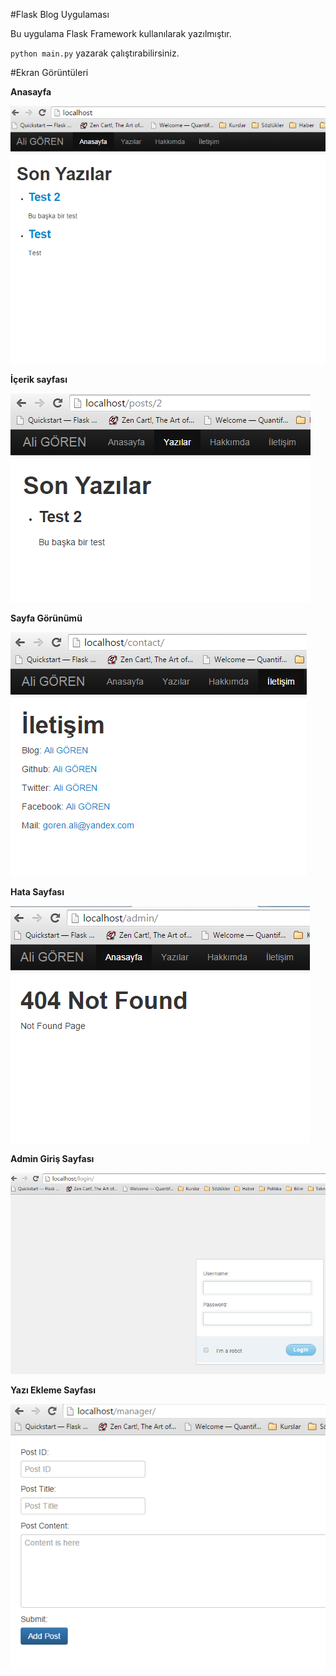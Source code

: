 #Flask Blog Uygulaması

Bu uygulama Flask Framework kullanılarak yazılmıştır.

`python main.py` yazarak çalıştırabilirsiniz.

#Ekran Görüntüleri

**Anasayfa**

![Anasayfa](screenshots/flask.png)

**İçerik sayfası**

![İçerik Sayfası](screenshots/flask2.png)

**Sayfa Görünümü**

![Sayfa Görünümü](screenshots/flask3.png)

**Hata Sayfası**

![Hata Sayfası](screenshots/flask4.png)

**Admin Giriş Sayfası**

![Admin Giriş Sayfası](screenshots/flask5.png)

**Yazı Ekleme Sayfası**

![Yazı Ekleme Sayfası](screenshots/flask6.png)

